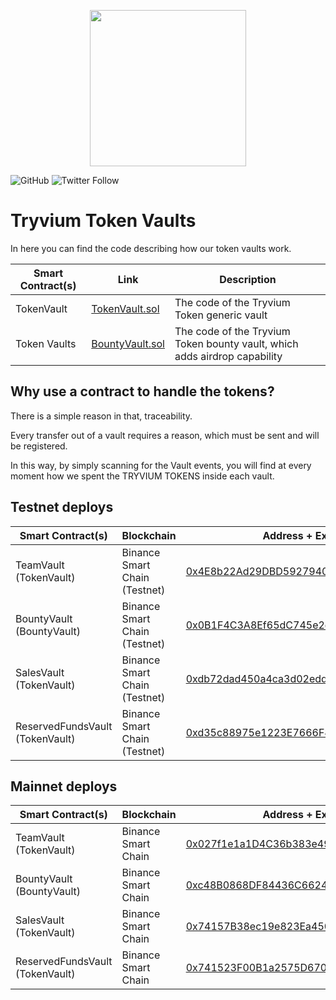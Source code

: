 <p align="center">
  <img src="https://i.imgur.com/Fq80eXT.png" height=250 style="margin-left:30px;margin-right:30px;"/> 
</p>

![GitHub](https://img.shields.io/github/license/tryvium-travels/smart-contracts-development-template?style=flat-square)
![Twitter Follow](https://img.shields.io/twitter/follow/tryviumtravels?style=social)

# Tryvium Token Vaults

In here you can find the code describing how our token vaults work.

| Smart Contract(s) | Link      | Description              |
|-------------------|-----------|--------------------------|
| TokenVault        | [TokenVault.sol](./TokenVault.sol) | The code of the Tryvium Token generic vault |
| Token Vaults      | [BountyVault.sol](./BountyVault.sol) | The code of the Tryvium Token bounty vault, which adds airdrop capability |

## Why use a contract to handle the tokens?

There is a simple reason in that, traceability.

Every transfer out of a vault requires a reason, which must be sent and will be registered.

In this way, by simply scanning for the Vault events, you will find at every moment how we
spent the TRYVIUM TOKENS inside each vault.

## Testnet deploys

| Smart Contract(s)               | Blockchain                    | Address + Explorer link  |
|---------------------------------|-------------------------------|--------------------------|
| TeamVault (TokenVault)          | Binance Smart Chain (Testnet) | [0x4E8b22Ad29DBD59279402fCe02C74803f1Ac7B51](https://testnet.bscscan.com/address/0x4e8b22ad29dbd59279402fce02c74803f1ac7b51) |
| BountyVault (BountyVault)       | Binance Smart Chain (Testnet) | [0x0B1F4C3A8Ef65dC745e2d104fB7c451696a5B4F1](https://testnet.bscscan.com/address/0x0b1f4c3a8ef65dc745e2d104fb7c451696a5b4f1) |
| SalesVault (TokenVault)         | Binance Smart Chain (Testnet) | [0xdb72dad450a4ca3d02eddee7c9d16363b82aa07e](https://testnet.bscscan.com/address/0xdb72dad450a4ca3d02eddee7c9d16363b82aa07e) |
| ReservedFundsVault (TokenVault) | Binance Smart Chain (Testnet) | [0xd35c88975e1223E7666F8Bf49495223a42012EF6](https://testnet.bscscan.com/address/0xd35c88975e1223e7666f8bf49495223a42012ef6) |

## Mainnet deploys

| Smart Contract(s)               | Blockchain          | Address + Explorer link  |
|---------------------------------|---------------------|--------------------------|
| TeamVault (TokenVault)          | Binance Smart Chain | [0x027f1e1a1D4C36b383e490DA919c7f895AFe3c89](https://bscscan.com/address/0x027f1e1a1D4C36b383e490DA919c7f895AFe3c89) |
| BountyVault (BountyVault)       | Binance Smart Chain | [0xc48B0868DF84436C6624De4859aeec6A87f805A3](https://bscscan.com/address/0xc48B0868DF84436C6624De4859aeec6A87f805A3) |
| SalesVault (TokenVault)         | Binance Smart Chain | [0x74157B38ec19e823Ea4501b0d169533B33418392](https://bscscan.com/address/0x74157B38ec19e823Ea4501b0d169533B33418392) |
| ReservedFundsVault (TokenVault) | Binance Smart Chain | [0x741523F00B1a2575D670d367F587c7C027f29762](https://bscscan.com/address/0x741523F00B1a2575D670d367F587c7C027f29762) |

